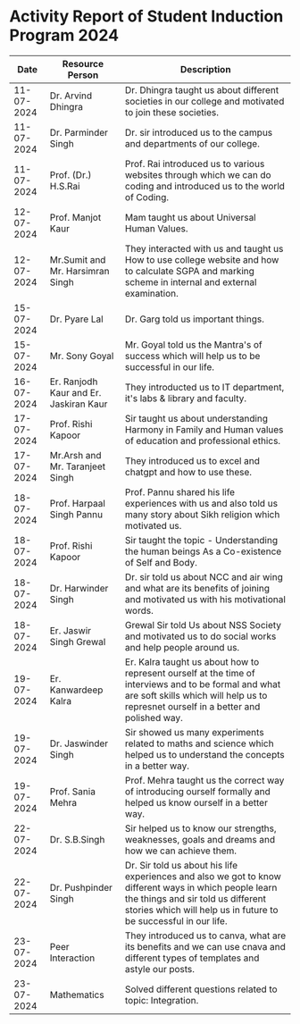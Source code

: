 # Activity Report of Student Induction Program 2024

 | Date | Resource Person | Description|
| ----------- | ----------- |----------|
| 11-07-2024 | Dr. Arvind Dhingra | Dr. Dhingra taught us about different societies in our college and motivated to join these societies. |
| 11-07-2024 | Dr. Parminder Singh | Dr. sir introduced us to the campus and departments of our college. |
| 11-07-2024 | Prof. (Dr.) H.S.Rai | Prof. Rai introduced us to various websites through which we can do coding and introduced us to the world of Coding. |
| 12-07-2024 | Prof. Manjot Kaur | Mam taught us about Universal Human Values. |
|12-07-2024 | Mr.Sumit and Mr. Harsimran Singh | They interacted with us and taught us How to use college website and how to calculate SGPA and marking scheme in internal and external examination. |
| 15-07-2024 | Dr. Pyare Lal | Dr. Garg told us important things. |
| 15-07-2024 | Mr. Sony Goyal | Mr. Goyal told us the Mantra's of success which will help us to be successful in our life. |
| 16-07-2024 | Er. Ranjodh Kaur and Er. Jaskiran Kaur | They introducted us to IT department, it's labs & library and faculty. |
| 17-07-2024 | Prof. Rishi Kapoor | Sir taught us about understanding Harmony in Family and Human values of education and professional ethics. |
| 17-07-2024 | Mr.Arsh and Mr. Taranjeet Singh | They introduced us to excel and chatgpt and how to use these. |
| 18-07-2024 | Prof. Harpaal Singh Pannu | Prof. Pannu shared his life experiences with us  and also told us many story about Sikh religion which motivated us. |
| 18-07-2024 | Prof. Rishi Kapoor | Sir taught the topic - Understanding the human beings As a  Co-existence of Self and Body.|
| 18-07-2024 | Dr. Harwinder Singh | Dr. sir told us about NCC and air wing and what are its benefits of joining and motivated us with his motivational words.|
| 18-07-2024 | Er. Jaswir Singh Grewal | Grewal Sir told Us about NSS Society and motivated us to do social works and help people around us. |
| 19-07-2024 | Er. Kanwardeep Kalra | Er. Kalra taught us about how to represent ourself at the time of interviews and to be formal and what are soft skills which will help us to represnet ourself in a better and polished way. |
| 19-07-2024 | Dr. Jaswinder Singh | Sir showed us many experiments related to maths and science which helped us to understand the concepts in a better way. |
| 19-07-2024 | Prof. Sania Mehra | Prof. Mehra taught us the correct way of introducing ourself formally and helped us know ourself in a better way. |
| 22-07-2024 | Dr. S.B.Singh | Sir helped us to know our strengths, weaknesses, goals and dreams and how we can achieve them. |
| 22-07-2024 | Dr. Pushpinder Singh | Dr. Sir told us about his life experiences and also we got to know different ways in which people learn the things and sir told us different stories which will help us in future to be successful in our life. |
| 23-07-2024 | Peer Interaction | They introduced us to canva, what are its benefits and we can use cnava and different types of templates and astyle our posts. |
| 23-07-2024 | Mathematics | Solved different questions related to topic: Integration. |
